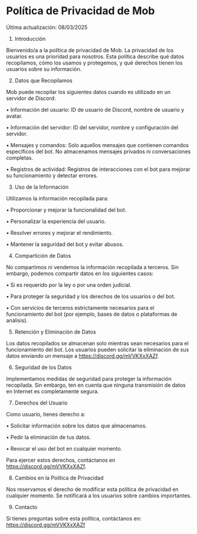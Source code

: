# Política de Privacidad de Mob

Última actualización: 08/03/2025

1. Introducción

Bienvenido/a a la política de privacidad de Mob. La privacidad de los usuarios es una prioridad para nosotros. Esta política describe qué datos recopilamos, cómo los usamos y protegemos, y qué derechos tienen los usuarios sobre su información.

2. Datos que Recopilamos

Mob puede recopilar los siguientes datos cuando es utilizado en un servidor de Discord:
	
 •	Información del usuario: ID de usuario de Discord, nombre de usuario y avatar.
	
 •	Información del servidor: ID del servidor, nombre y configuración del servidor.
	
 •	Mensajes y comandos: Solo aquellos mensajes que contienen comandos específicos del bot. No almacenamos mensajes privados ni conversaciones completas.
	
 •	Registros de actividad: Registros de interacciones con el bot para mejorar su funcionamiento y detectar errores.

3. Uso de la Información

Utilizamos la información recopilada para:
	
 •	Proporcionar y mejorar la funcionalidad del bot.
	
 •	Personalizar la experiencia del usuario.
	
 •	Resolver errores y mejorar el rendimiento.
	
 •	Mantener la seguridad del bot y evitar abusos.

4. Compartición de Datos

No compartimos ni vendemos la información recopilada a terceros. Sin embargo, podemos compartir datos en los siguientes casos:
	
 •	Si es requerido por la ley o por una orden judicial.
	
 •	Para proteger la seguridad y los derechos de los usuarios o del bot.
	
 •	Con servicios de terceros estrictamente necesarios para el funcionamiento del bot (por ejemplo, bases de datos o plataformas de análisis).

5. Retención y Eliminación de Datos

Los datos recopilados se almacenan solo mientras sean necesarios para el funcionamiento del bot. Los usuarios pueden solicitar la eliminación de sus datos enviando un mensaje a https://discord.gg/mVVKXxXAZf.

6. Seguridad de los Datos

Implementamos medidas de seguridad para proteger la información recopilada. Sin embargo, ten en cuenta que ninguna transmisión de datos en Internet es completamente segura.

7. Derechos del Usuario

Como usuario, tienes derecho a:
	
 •	Solicitar información sobre los datos que almacenamos.
	
 •	Pedir la eliminación de tus datos.
	
 •	Revocar el uso del bot en cualquier momento.

Para ejercer estos derechos, contáctanos en https://discord.gg/mVVKXxXAZf.

8. Cambios en la Política de Privacidad

Nos reservamos el derecho de modificar esta política de privacidad en cualquier momento. Se notificará a los usuarios sobre cambios importantes.

9. Contacto

Si tienes preguntas sobre esta política, contáctanos en: https://discord.gg/mVVKXxXAZf
